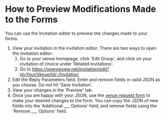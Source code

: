 # How to Preview Modifications Made to the Forms

You can use the Invitation editor to preview the changes made to your forms.&#x20;

1. View your invitation in the invitation editor. There are two ways to open the invitation editor:&#x20;
   1. Go to your venue homepage, click 'Edit Group', and click on your invitation of choice under 'Related Invitations'.
   2. Go to https://openreview.net/invitation/edit?id=Your/Venue/Id/-/Invitation
2. Edit the Reply Parameters field. Enter and remove fields in valid JSON as you choose. Do not hit 'Save Invitation'.&#x20;
3. View your changes in the 'Preview' tab.&#x20;
4. Once you are happy with your JSON, use the [venue request form](../../getting-started/hosting-a-venue-on-openreview/navigating-your-venue-pages.md#venue-request-form) to make your desired changes to the form. You can copy the JSON  of new fields into the 'Additional \_\_\_ Options' field, and remove fields using the 'Remove \_\_\_ Options' field.&#x20;
